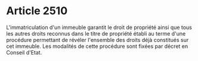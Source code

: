 # Article 2510

L'immatriculation d'un immeuble garantit le droit de propriété ainsi que tous les autres droits reconnus dans le titre de propriété établi au terme d'une procédure permettant de révéler l'ensemble des droits déjà constitués sur cet immeuble. Les modalités de cette procédure sont fixées par décret en Conseil d'Etat.
